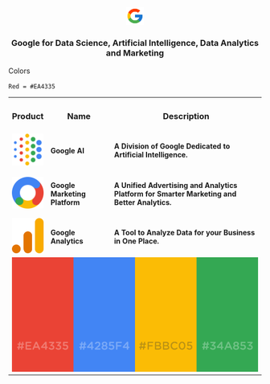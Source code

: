 <p align=center><img src="Google/Google.png" width=7%></p>

<h3 align=center>Google for Data Science, Artificial Intelligence, Data Analytics and Marketing</h3>

Colors 

```html
Red = #EA4335
```

<table align=center width=100%>
  <tr><th width = 10%><h3>Product</h3></th><th><h3>Name</h3></th><th><h3>Description</h3></th></tr>
  <tr><td><a href="https://ai.google/" target="_blank"><img src="Google/AI.svg"></a></td><td><h4>Google AI</h4></td><td><h4>A Division of Google Dedicated to Artificial Intelligence.</h4></td></tr>
  <tr><td><a href="https://marketingplatform.google.com/about/" target="_blank"><img src="Google/Marketing.svg"></a></td><td><h4>Google Marketing Platform</h4></td><td><h4>A Unified Advertising and Analytics Platform for Smarter Marketing and Better Analytics.</h4></td></tr>
  <tr><td><a href="https://marketingplatform.google.com/about/analytics/" target="_blank"><img src="Google/Analytics.svg"></a></td><td><h4>Google Analytics</h4></td><td><h4>A Tool to Analyze Data for your Business in One Place.</h4></td></tr>
  <tr><td colspan=3 align=center><img src='Google/GoogleHexCode.png'></td></tr>
</table>
